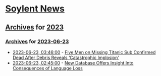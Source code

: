 # [Soylent News](../../../README.md)

## [Archives](../../index.md) for [2023](../index.md)

### [Archives](../../index.md) for [2023-06-23](index.md)

* [2023-06-23, 03:46:00](https://soylentnews.org/article.pl?sid=23/06/23/0348219&from=rss) - [Five Men on Missing Titanic Sub Confirmed Dead After Debris Reveals ‘Catastrophic Implosion’ ](https://soylentnews.org/article.pl?sid=23/06/23/0348219&from=rss)
* [2023-06-23, 02:45:00](https://soylentnews.org/article.pl?sid=23/06/22/0227226&from=rss) - [New Database Offers Insight Into Consequences of Language Loss](https://soylentnews.org/article.pl?sid=23/06/22/0227226&from=rss)
